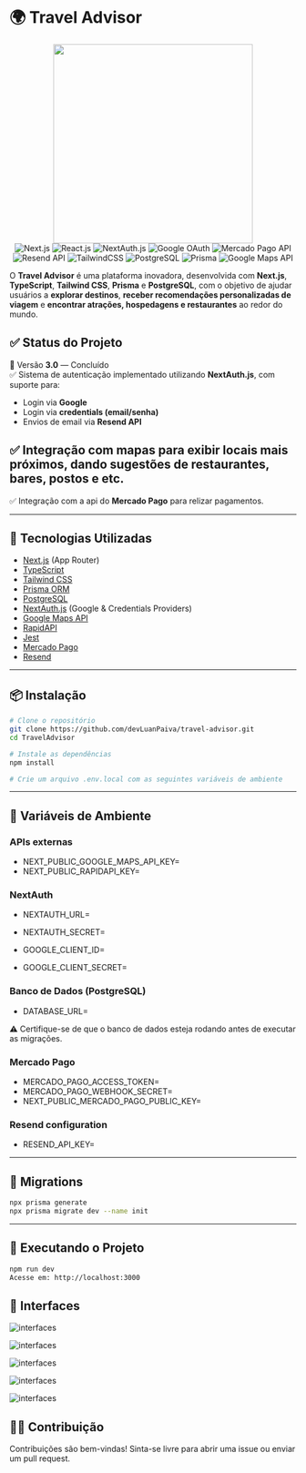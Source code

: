 # 🌍 Travel Advisor

<div align="center">
    <img src="https://www.traveladvisor.site/logo.png" width="350px">
</div>
<div data-badges align="center">
  <img src="https://img.shields.io/badge/next.js-%23000000.svg?style=for-the-badge&logo=nextdotjs&logoColor=white" alt="Next.js" />
  <img src="https://img.shields.io/badge/react.js-%2320232a.svg?style=for-the-badge&logo=react&logoColor=%2361DAFB" alt="React.js" />
  <img src="https://img.shields.io/badge/nextauth.js-%23000000.svg?style=for-the-badge&logo=next.js&logoColor=white" alt="NextAuth.js" />
  <img src="https://img.shields.io/badge/google%20oauth-%234285F4.svg?style=for-the-badge&logo=google&logoColor=white" alt="Google OAuth" />
  <img src="https://img.shields.io/badge/mercado%20pago-009EE3?style=for-the-badge&logo=mercado-pago&logoColor=white" alt="Mercado Pago API" />
  <img src="https://img.shields.io/badge/resend%20api-%000000.svg?style=for-the-badge&logoColor=white" alt="Resend API" />
  <img src="https://img.shields.io/badge/tailwindcss-%2338B2AC.svg?style=for-the-badge&logo=tailwind-css&logoColor=white" alt="TailwindCSS" />
  <img src="https://img.shields.io/badge/postgresql-%23336791.svg?style=for-the-badge&logo=postgresql&logoColor=white" alt="PostgreSQL" />
  <img src="https://img.shields.io/badge/prisma-%232D3748.svg?style=for-the-badge&logo=prisma&logoColor=white" alt="Prisma" />
  <img src="https://img.shields.io/badge/google%20maps%20api-%234285F4.svg?style=for-the-badge&logo=googlemaps&logoColor=white" alt="Google Maps API" />
</div>

O **Travel Advisor** é uma plataforma inovadora, desenvolvida com **Next.js**, **TypeScript**, **Tailwind CSS**, **Prisma** e **PostgreSQL**, com o objetivo de ajudar usuários a **explorar destinos**, **receber recomendações personalizadas de viagem** e **encontrar atrações, hospedagens e restaurantes** ao redor do mundo.

## ✅ Status do Projeto

🚧 Versão **3.0** — Concluído  
✅ Sistema de autenticação implementado utilizando **NextAuth.js**, com suporte para:

- Login via **Google**
- Login via **credentials (email/senha)**
- Envios de email via **Resend API**

## ✅ Integração com mapas para exibir locais mais próximos, dando sugestões de restaurantes, bares, postos e etc.

✅ Integração com a api do **Mercado Pago** para relizar pagamentos.

---

## 🚀 Tecnologias Utilizadas

- [Next.js](https://nextjs.org/) (App Router)
- [TypeScript](https://www.typescriptlang.org/)
- [Tailwind CSS](https://tailwindcss.com/)
- [Prisma ORM](https://www.prisma.io/)
- [PostgreSQL](https://www.postgresql.org/)
- [NextAuth.js](https://next-auth.js.org/) (Google & Credentials Providers)
- [Google Maps API](https://developers.google.com/maps)
- [RapidAPI](https://rapidapi.com/)
- [Jest](https://jestjs.io/pt-BR/)
- [Mercado Pago](https://www.mercadopago.com.br/developers/pt)
- [Resend](https://resend.com/)

---

## 📦 Instalação

```bash
# Clone o repositório
git clone https://github.com/devLuanPaiva/travel-advisor.git
cd TravelAdvisor

# Instale as dependências
npm install

# Crie um arquivo .env.local com as seguintes variáveis de ambiente
```

---

## 🔐 Variáveis de Ambiente

### APIs externas

- NEXT_PUBLIC_GOOGLE_MAPS_API_KEY=
- NEXT_PUBLIC_RAPIDAPI_KEY=

### NextAuth

- NEXTAUTH_URL=
- NEXTAUTH_SECRET=

- GOOGLE_CLIENT_ID=
- GOOGLE_CLIENT_SECRET=

### Banco de Dados (PostgreSQL)

- DATABASE_URL=

⚠️ Certifique-se de que o banco de dados esteja rodando antes de executar as migrações.

### Mercado Pago

- MERCADO_PAGO_ACCESS_TOKEN=
- MERCADO_PAGO_WEBHOOK_SECRET=
- NEXT_PUBLIC_MERCADO_PAGO_PUBLIC_KEY=

### Resend configuration

- RESEND_API_KEY=

---

## 🔄 Migrations

```bash
npx prisma generate
npx prisma migrate dev --name init
```

---

## 🏁 Executando o Projeto

```bash
npm run dev
Acesse em: http://localhost:3000
```

## 🌌 Interfaces

![interfaces](https://ik.imagekit.io/p0mm3nebo/travelAdvisor/Group%208.jpg?updatedAt=1749772746299)

![interfaces](https://ik.imagekit.io/p0mm3nebo/travelAdvisor/Group%2012.jpg?updatedAt=1749772746345)

![interfaces](https://ik.imagekit.io/p0mm3nebo/travelAdvisor/Group%209.jpg?updatedAt=1749772746254)

![interfaces](https://ik.imagekit.io/p0mm3nebo/travelAdvisor/Group%2011.jpg?updatedAt=1749772746205)

![interfaces](https://ik.imagekit.io/p0mm3nebo/travelAdvisor/Group%2013.jpg?updatedAt=1749772746279)

## 🧑‍💻 Contribuição

Contribuições são bem-vindas!
Sinta-se livre para abrir uma issue ou enviar um pull request.
